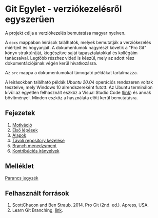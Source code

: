 # Git Egylet - verziókezelésről egyszerűen

A projekt célja a verziókezelés bemutatása magyar nyelven.

A `docs` mappában leírások találhatók, melyek bemutatják a verziókezelés miértjeit és hogyanjait.
A dokumentumok nagyrészt követik a "Pro Git" könyv struktúráját, kiegészítve saját tapasztalatokkal és kollégáim tanácsaival.
Legtöbb részhez videó is készül, mely az adott rész dokumentációjának végén kerül hivatkozásra.

Az `src` mappa a dokumentumokat támogató példákat tartalmazza.

A leírásokban található példák *Ubuntu 20.04* operációs rendszeren voltak tesztelve, mely Windows 10 alrendszereként futott.
Az Ubuntu terminálon kívül az egyetlen felhasznált eszköz a Visual Studio Code ([link](https://code.visualstudio.com/)) és annak bővítményei.
Minden eszköz a használata előtt kerül bemutatásra.

## Fejezetek

1. [Motiváció](docs/00-Motiváció.md)
2. [Első lépések](docs/01-Első-Lépések.md)
3. [Alapok](docs/02-Alapok.md)
4. [Távoli repository kezelése](docs/03-Távoli-repository.md)
5. [Branch menedzsment](docs/04-Branch-menedzsment.md)
6. [Kontribúciós irányelvek](docs/05-Kontribucio.md)

## Melléklet

[Parancs jegyzék](docs/Parancs-jegyzék.md)

## Felhasznált források

1. ScottChacon and Ben Straub. 2014. Pro Git (2nd. ed.). Apress, USA.
2. Learn Git Branching, [link](https://learngitbranching.js.org/).
